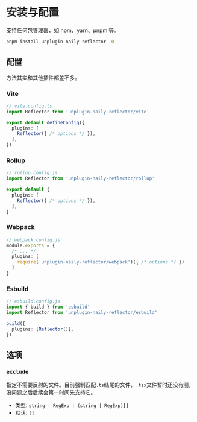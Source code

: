 # 安装与配置

支持任何包管理器，如 npm、yarn、pnpm 等。

```bash
pnpm install unplugin-naily-reflector -D
```

## 配置

方法其实和其他插件都差不多。

### Vite

```ts
// vite.config.ts
import Reflector from 'unplugin-naily-reflector/vite'

export default defineConfig({
  plugins: [
    Reflector({ /* options */ }),
  ],
})
```

### Rollup

```ts
// rollup.config.js
import Reflector from 'unplugin-naily-reflector/rollup'

export default {
  plugins: [
    Reflector({ /* options */ }),
  ],
}
```

### Webpack

```ts
// webpack.config.js
module.exports = {
  /* ... */
  plugins: [
    require('unplugin-naily-reflector/webpack')({ /* options */ })
  ]
}
```

### Esbuild

```ts
// esbuild.config.js
import { build } from 'esbuild'
import Reflector from 'unplugin-naily-reflector/esbuild'

build({
  plugins: [Reflector()],
})
```

## 选项

### `exclude`

指定不需要反射的文件。目前强制匹配`.ts`结尾的文件，`.tsx`文件暂时还没有测，没问题之后后续会第一时间先支持它。

- 类型: `string | RegExp | (string | RegExp)[]`
- 默认: `[]`
